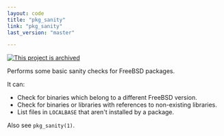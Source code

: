 ```yaml
---
layout: code
title: "pkg_sanity"
link: "pkg_sanity"
last_version: "master"

---
```


[![This project is archived](https://img.shields.io/badge/Status-archived-red.svg)](https://arp242.net/status/archived)

Performs some basic sanity checks for FreeBSD packages.

It can:

- Check for binaries which belong to a different FreeBSD version.
- Check for binaries or libraries with references to non-existing libraries.
- List files in `LOCALBASE`  that aren't installed by a package.

Also see `pkg_sanity(1)`.
